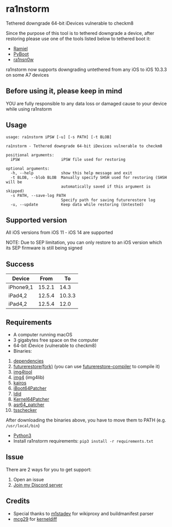 # ra1nstorm
Tethered downgrade 64-bit iDevices vulnerable to checkm8

Since the purpose of this tool is to tethered downgrade a device, after restoring please use one of the tools listed below to tethered boot it:
* [Ramiel](https://github.com/MatthewPierson/Ramiel)
* [PyBoot](https://github.com/MatthewPierson/PyBoot)
* [ra1nsn0w](https://github.com/tihmstar/ra1nsn0w)

ra1nstorm now supports downgrading untethered from any iOS to iOS 10.3.3 on some A7 devices
## Before using it, please keep in mind
YOU are fully responsible to any data loss or damaged cause to your device while using ra1nstorm
## Usage
```
usage: ra1nstorm iPSW [-u] [-s PATH] [-t BLOB]

ra1nstorm - Tethered downgrade 64-bit iDevices vulnerable to checkm8

positional arguments:
  iPSW                  iPSW file used for restoring

optional arguments:
  -h, --help            show this help message and exit
  -t BLOB, --blob BLOB  Manually specify SHSH used for restoring (SHSH will be
                        automatically saved if this argument is skipped)
  -s PATH, --save-log PATH
                        Specify path for saving futurerestore log
  -u, --update          Keep data while restoring (Untested)
```
## Supported version
All iOS versions from iOS 11 - iOS 14 are supported

NOTE: Due to SEP limitation, you can only restore to an iOS version which its SEP firmware is still being signed
## Success
|  Device   |  From  |   To   |
|-----------|--------|--------|
| iPhone9,1 | 15.2.1 |  14.3  |
| iPad4,2   | 12.5.4 | 10.3.3 |
| iPad4,2   | 12.5.4 |  12.0  |
## Requirements
* A computer running macOS
* 3 gigabytes free space on the computer
* 64-bit iDevice (vulnerable to checkm8)
* Binaries:
1. [dependencies](https://github.com/QGBoyy/dependencies)
2. [futurerestore(fork)](https://github.com/Mini-Exploit/futurerestore) (you can use [futurerestore-compiler](https://github.com/Mini-Exploit/futurerestore-compiler) to compile it)
3. [img4tool](https://github.com/tihmstar/img4tool)
4. [img4](https://github.com/xerub/img4lib) (img4lib)
5. [kairos](https://github.com/dayt0n/kairos)
6. [iBoot64Patcher](https://github.com/tihmstar/iBoot64Patcher)
7. [ldid](https://drive.google.com/uc?export=download&id=1_amZww5ypZ9gcdHDlNmEL2Zh-t3eLKXi)
8. [Kernel64Patcher](https://github.com/Ralph0045/Kernel64Patcher)
9. [asr64_patcher](https://github.com/exploit3dguy/asr64_patcher)
10. [tsschecker](https://github.com/1Conan/tsschecker)

After downloading the binaries above, you have to move them to PATH (e.g. ```/usr/local/bin```)

* [Python3](https://www.python.org/downloads/)
* Install ra1nstorm requirements: ```pip3 install -r requirements.txt```
## Issue
There are 2 ways for you to get support:
1. Open an issue
2. [Join my Discord server](https://discord.gg/nK3Uu6BaDN) 

## Credits
* Special thanks to [m1stadev](https://github.com/m1stadev) for wikiproxy and buildmanifest parser
* [mcg29](https://github.com/mcg29) for [kerneldiff](https://github.com/mcg29/kerneldiff)
